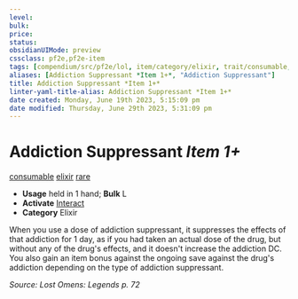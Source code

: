 ```yaml
---
level:
bulk:
price:
status:
obsidianUIMode: preview
cssclass: pf2e,pf2e-item
tags: [compendium/src/pf2e/lol, item/category/elixir, trait/consumable, trait/elixir, trait/rare]
aliases: [Addiction Suppressant *Item 1+*, "Addiction Suppressant"]
title: Addiction Suppressant *Item 1+*
linter-yaml-title-alias: Addiction Suppressant *Item 1+*
date created: Monday, June 19th 2023, 5:15:09 pm
date modified: Thursday, June 29th 2023, 5:31:09 pm
---
```


# Addiction Suppressant *Item 1+*

[consumable](rules/traits/consumable.md) [elixir](rules/traits/elixir.md) [rare](rules/traits/rare.md)  

- **Usage** held in 1 hand; **Bulk** L
- **Activate** [Interact](rules/actions/interact.md)
- **Category** Elixir

When you use a dose of addiction suppressant, it suppresses the effects of that addiction for 1 day, as if you had taken an actual dose of the drug, but without any of the drug's effects, and it doesn't increase the addiction DC. You also gain an item bonus against the ongoing save against the drug's addiction depending on the type of addiction suppressant.

*Source: Lost Omens: Legends p. 72*
